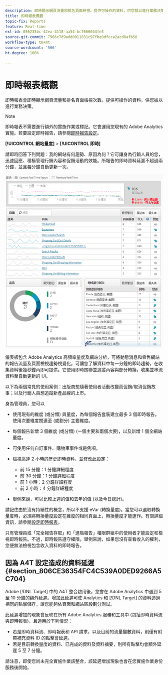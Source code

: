 ```yaml
---
description: 即時顯示網頁流量和排名頁面檢視。提供可操作的資料，供您據以進行業務決策。
title: 即時報表概觀
topic-fix: Reports
feature: Real-time
exl-id: 056235bc-42ea-4118-aa54-bc7666044fe3
source-git-commit: 7966c7d9add0011831c97fbe0dfcca2acd8afb58
workflow-type: tm+mt
source-wordcount: '566'
ht-degree: 100%

---
```


# 即時報表概觀

即時報表會即時顯示網頁流量和排名頁面檢視次數。提供可操作的資料，供您據以進行業務決策。

>[!NOTE]
>
>即時報表不需要進行額外的實施作業或標記。它會運用您現有的 Adobe Analytics 實施。若要設定即時報告，請參閱[即時報告設定](/help/components/c-real-time-reporting/t-realtime-admin.md)。

**[!UICONTROL 網站量度]** > **[!UICONTROL 即時]**

請即時回答下列問題：我的網站有何趨勢、原因為何？它可讓身為行銷人員的您，迅速回應、積極管理行銷內容和促銷活動的效能。所報告的即時資料延遲不超過兩分鐘，並且每分鐘自動更新一次。

![](assets/report-realtime.png)

儀表板包含 Adobe Analytics 高頻率量度及網站分析，可將動態消息和零售網站的報告流量及頁面檢視趨勢視覺化。可讓您了解資料中每一分鐘的即時趨勢，在收集資料後幾秒鐘內即可提供。它使用即時關聯並追蹤內容與部分轉換，收集並串流資料至自動更新的 UI。

以下為兩個常見的使用案例：出版商想隨著使用者活動改變而促銷/取消促銷故事；以及行銷人員想追蹤新產品線的上市。

身為管理員，您可以

* 使用現有的維度 (或分類) 與量度，為每個報告套裝建立最多 3 個即時報告。使用次要維度關連至 (或劃分) 主要維度。
* 每個報告新增 3 個維度 (或分類) (一個主要和兩個次要)，以及新增 1 個全網站量度。
* 可使用任何自訂事件、購物車事件或是例項。
* 檢視高達 2 小時的歷史即時資料，並修改此設定：

   * 前 15 分鐘：1 分鐘詳細程度
   * 前 30 分鐘：1 分鐘詳細程度
   * 前 1 小時：2 分鐘詳細程度
   * 前 2 小時：4 分鐘詳細程度

* 舉例來說，可以比較上週的值和去年的值 (以及今日總計)。

請記住由於沒有持續性的概念，所以不支援 eVar (轉換量度)。當您可以選取轉換量度時，必須將轉換量度設定在維度的相同頁面上，轉換量度才能運作。有關詳細資訊，請參閱[設定即時報表](/help/components/c-real-time-reporting/t-realtime-admin.md)。

只有管理員或「完全報告存取」和「進階報告」權限群組中的使用者才能設定和檢視即時報告。不過，即時報告遵守權限。舉例來說，如果您沒有查看收入的權利，您便無法檢視包含收入資料的即時報告。

## 因為 A4T 設定造成的資料延遲 {#section_806CE36354FC4C539A0DED9266A5C704}

Adobe [!DNL Target] 中的 A4T 整合啟用後，您會在 Adobe Analytics 中遇到 5 至 10 分鐘的額外延遲。增加此延遲可使 Analytics 和 [!DNL Target] 的資料透過相同的點擊儲存，讓您能夠依頁面和網站區段劃分測試。

此延遲增加的現象會反映在所有 Adobe Analytics 服務和工具中 (包括即時資料流與即時報表)，且適用於下列情況：

* 若是即時資料流、即時報表和 API 請求，以及目前的流量變數資料，則僅有附帶補充資料 ID 的點擊會延遲。
* 若是目前轉換量度的資料、已完成的資料及資料摘要，則所有點擊均會額外延遲 5 至 7 分鐘。

請注意，即使您尚未完全實施作業該整合，該延遲增加現象也會在您實施作業身份服務後開始。
